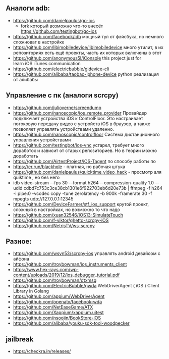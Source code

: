 ## Аналоги adb:
* https://github.com/danielpaulus/go-ios
    * fork который возможно что-то внесёт https://github.com/testingbot/go-ios
* https://github.com/facebook/idb мощный тул от фэйсбука, но немного сложноват в настройке
* https://github.com/libimobiledevice/libimobiledevice много утилит, в их репозиториях есть ещё проекты, часть их которых включены в этот
* https://github.com/anonymous5l/iConsole  this project just for learn iOS iTunes communication
* https://github.com/electricbubble/gidevice-cli
* https://github.com/alibaba/taobao-iphone-device python реализация от алибабы


## Управление с пк (аналоги scrcpy)
* https://github.com/julioverne/screendump
* https://github.com/nanoscopic/ios_remote_provider
	Провайдер подключает устройства iOS к ControlFloor. Это настраивает потоковую передачу видео с устройств iOS в браузер, а также позволяет управлять устройствами удаленно.
* https://github.com/nanoscopic/controlfloor
Система дистанционного управления устройствами
* https://github.com/testingbot/ios-vnc устарел, требует много доработок и зависит от старых репозиториев. Но в теории можно доработать
* https://github.com/AirtestProject/iOS-Tagent по способу работы по
* https://er.run/blackhole - платная, но рабочая штука
* https://github.com/danielpaulus/quicktime_video_hack - просмотр аля quiktime , но без него
* idb video-stream --fps 30 --format h264 --compression-quality 1.0 --udid cdbd7c753c3ce38cb1301e6f922703eb6d20e73b | ffmpeg -f h264 -i pipe:0 -vcodec copy -tune zerolatency -b 900k -framerate 30 -f mpegts udp://127.0.0.1:12345
* https://github.com/DeviceFarmer/stf_ios_support крутой проект, сложный в настройках, но возможно то что надо
* https://github.com/xuan32546/IOS13-SimulateTouch
* https://github.com/f-viktor/ghetto-scrcpy-iOS
* https://github.com/NetrisTV/ws-scrcpy

## Разное:
* https://github.com/wsvn53/scrcpy-ios управлять android девайсом с айфона
* https://github.com/troybowman/ios_instruments_client 
* https://www.hex-rays.com/wp-content/uploads/2019/12/ios_debugger_tutorial.pdf
* https://github.com/troybowman/dtxmsg
* https://github.com/ElectricBubble/gwda WebDriverAgent ( iOS ) Client Library in Golang
* https://github.com/appium/WebDriverAgent 
* https://github.com/openatx/facebook-wda
* https://github.com/NetEaseGame/ATX
* https://github.com/Xappium/xappium.uitest
* https://github.com/nsoojin/BookStore-iOS
* https://github.com/alibaba/youku-sdk-tool-woodpecker


## jailbreak
* https://checkra.in/releases/
